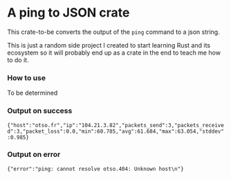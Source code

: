 # A ping to JSON crate

This crate-to-be converts the output of the `ping` command to a json string.

This is just a random side project I created to start learning Rust and its ecosystem so it will probably end up as a crate in the end to teach me how to do it.

### How to use

To be determined

### Output on success

`{"host":"otso.fr","ip":"104.21.3.82","packets_send":3,"packets_received":3,"packet_loss":0.0,"min":60.785,"avg":61.684,"max":63.054,"stddev":0.985}`

### Output on error

`{"error":"ping: cannot resolve otso.404: Unknown host\n"}`
